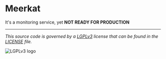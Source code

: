 # Meerkat

It's a monitoring service, yet **NOT READY FOR PRODUCTION**

---

*This source code is governed by a [LGPLv3](https://www.gnu.org/licenses/lgpl-3.0.txt) license that can be found in the [LICENSE](https://github.com/z0rr0/hashq/blob/master/LICENSE) file.*

<img src="https://www.gnu.org/graphics/gplv3-127x51.png" title="LGPLv3 logo">